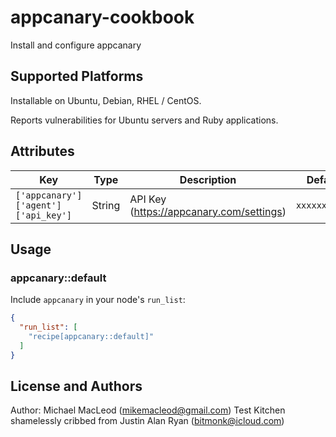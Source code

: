 # appcanary-cookbook

Install and configure appcanary

## Supported Platforms

Installable on Ubuntu, Debian, RHEL / CentOS.

Reports vulnerabilities for Ubuntu servers and Ruby applications.

## Attributes

| Key                                 | Type     | Description                              | Default     |
| ----------------------------------- | -------- | ---------------------------------------- | -----------:|
| `['appcanary']['agent']['api_key']` | String   | API Key (https://appcanary.com/settings) | `xxxxxxxxx` |


## Usage

### appcanary::default

Include `appcanary` in your node's `run_list`:

```json
{
  "run_list": [
    "recipe[appcanary::default]"
  ]
}
```

## License and Authors

Author: Michael MacLeod (<mikemacleod@gmail.com>)
Test Kitchen shamelessly cribbed from Justin Alan Ryan (<bitmonk@icloud.com>)
